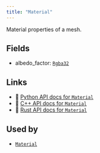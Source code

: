 ```yaml
---
title: "Material"
---
```


Material properties of a mesh.

## Fields

* albedo_factor: [`Rgba32`](../datatypes/rgba32.md)

## Links
 * 🐍 [Python API docs for `Material`](https://ref.rerun.io/docs/python/stable/common/datatypes#rerun.datatypes.Material)
 * 🌊 [C++ API docs for `Material`](https://ref.rerun.io/docs/cpp/stable/structrerun_1_1datatypes_1_1Material.html?speculative-link)
 * 🦀 [Rust API docs for `Material`](https://docs.rs/rerun/latest/rerun/datatypes/struct.Material.html)


## Used by

* [`Material`](../components/material.md)
